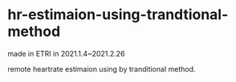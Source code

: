# hr-estimaion-using-trandtional-method

made in ETRI in 2021.1.4~2021.2.26

remote heartrate estimaion using by tranditional method.
